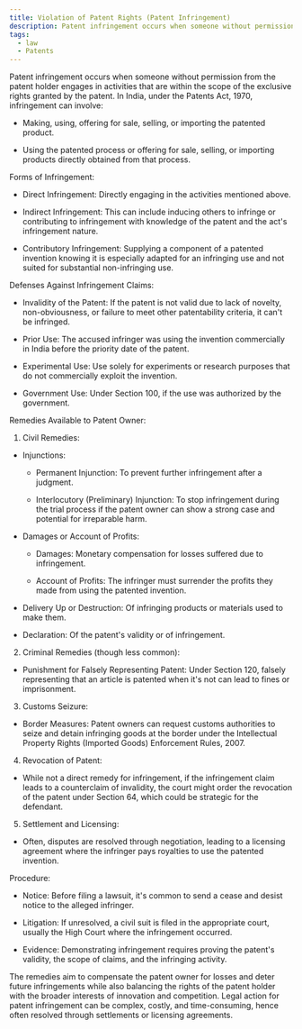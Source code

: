 ```yaml
---
title: Violation of Patent Rights (Patent Infringement)
description: Patent infringement occurs when someone without permission from the patent holder engages in activities that are within the scope of the exclusive rights granted by the patent.
tags:
  - law
  - Patents
---
```


Patent infringement occurs when someone without permission from the patent holder engages in activities that are within the scope of the exclusive rights granted by the patent. In India, under the Patents Act, 1970, infringement can involve:

- Making, using, offering for sale, selling, or importing the patented product.

- Using the patented process or offering for sale, selling, or importing products directly obtained from that process.

Forms of Infringement:

- Direct Infringement: Directly engaging in the activities mentioned above.

- Indirect Infringement: This can include inducing others to infringe or contributing to infringement with knowledge of the patent and the act's infringement nature.

- Contributory Infringement: Supplying a component of a patented invention knowing it is especially adapted for an infringing use and not suited for substantial non-infringing use.

Defenses Against Infringement Claims:

- Invalidity of the Patent: If the patent is not valid due to lack of novelty, non-obviousness, or failure to meet other patentability criteria, it can't be infringed.

- Prior Use: The accused infringer was using the invention commercially in India before the priority date of the patent.

- Experimental Use: Use solely for experiments or research purposes that do not commercially exploit the invention.

- Government Use: Under Section 100, if the use was authorized by the government.

Remedies Available to Patent Owner:

1. Civil Remedies:

- Injunctions:

  - Permanent Injunction: To prevent further infringement after a judgment.

  - Interlocutory (Preliminary) Injunction: To stop infringement during the trial process if the patent owner can show a strong case and potential for irreparable harm.

- Damages or Account of Profits:

  - Damages: Monetary compensation for losses suffered due to infringement.

  - Account of Profits: The infringer must surrender the profits they made from using the patented invention.

- Delivery Up or Destruction: Of infringing products or materials used to make them.

- Declaration: Of the patent's validity or of infringement.

2. Criminal Remedies (though less common):

- Punishment for Falsely Representing Patent: Under Section 120, falsely representing that an article is patented when it's not can lead to fines or imprisonment.

3. Customs Seizure:

- Border Measures: Patent owners can request customs authorities to seize and detain infringing goods at the border under the Intellectual Property Rights (Imported Goods) Enforcement Rules, 2007.

4. Revocation of Patent:

- While not a direct remedy for infringement, if the infringement claim leads to a counterclaim of invalidity, the court might order the revocation of the patent under Section 64, which could be strategic for the defendant.

5. Settlement and Licensing:

- Often, disputes are resolved through negotiation, leading to a licensing agreement where the infringer pays royalties to use the patented invention.

Procedure:

- Notice: Before filing a lawsuit, it's common to send a cease and desist notice to the alleged infringer.

- Litigation: If unresolved, a civil suit is filed in the appropriate court, usually the High Court where the infringement occurred.

- Evidence: Demonstrating infringement requires proving the patent's validity, the scope of claims, and the infringing activity.

The remedies aim to compensate the patent owner for losses and deter future infringements while also balancing the rights of the patent holder with the broader interests of innovation and competition. Legal action for patent infringement can be complex, costly, and time-consuming, hence often resolved through settlements or licensing agreements.
